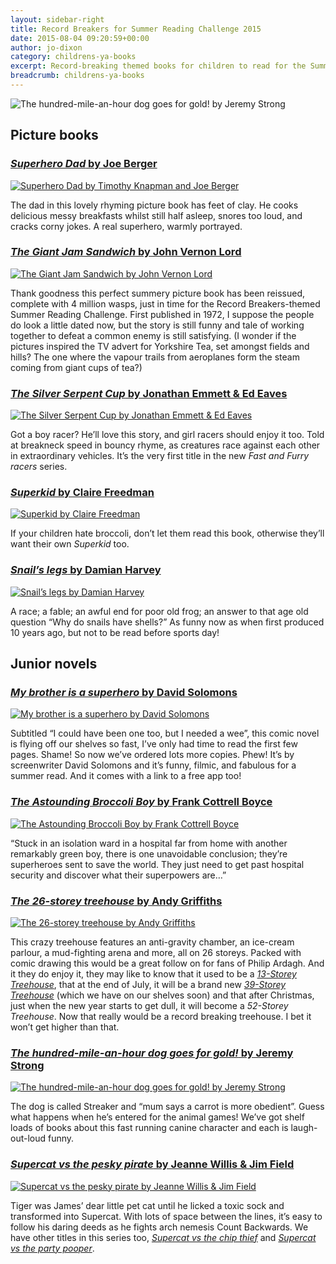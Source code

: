 ```yaml
---
layout: sidebar-right
title: Record Breakers for Summer Reading Challenge 2015
date: 2015-08-04 09:20:59+00:00
author: jo-dixon
category: childrens-ya-books
excerpt: Record-breaking themed books for children to read for the Summer Reading Challenge.
breadcrumb: childrens-ya-books
---
```

![The hundred-mile-an-hour dog goes for gold! by Jeremy Strong](/images/featured/featured-the-hundred-mile-an-hour-dog-goes-for-gold.jpg)

## Picture books

### [<cite>Superhero Dad</cite> by Joe Berger](https://suffolk.spydus.co.uk/cgi-bin/spydus.exe/ENQ/OPAC/BIBENQ/7169777?QRY=CTIBIB%3C%20IRN(48513331)&QRYTEXT=Superhero%20dad)

[![Superhero Dad by Timothy Knapman and Joe Berger](/images/article/superhero-dad.jpg)](https://suffolk.spydus.co.uk/cgi-bin/spydus.exe/ENQ/OPAC/BIBENQ/7169777?QRY=CTIBIB%3C%20IRN(48513331)&QRYTEXT=Superhero%20dad)

The dad in this lovely rhyming picture book has feet of clay. He cooks delicious messy breakfasts whilst still half asleep, snores too loud, and cracks corny jokes. A real superhero, warmly portrayed.

### [<cite>The Giant Jam Sandwich</cite> by John Vernon Lord](https://suffolk.spydus.co.uk/cgi-bin/spydus.exe/ENQ/OPAC/BIBENQ/8247250?QRY=CTIBIB%3C%20IRN(435263)&QRYTEXT=The%20giant%20jam%20sandwich)

[![The Giant Jam Sandwich by John Vernon Lord](/images/article/the-giant-jam-sandwich.jpg)](https://suffolk.spydus.co.uk/cgi-bin/spydus.exe/ENQ/OPAC/BIBENQ/8247250?QRY=CTIBIB%3C%20IRN(435263)&QRYTEXT=The%20giant%20jam%20sandwich)

Thank goodness this perfect summery picture book has been reissued, complete with 4 million wasps, just in time for the Record Breakers-themed Summer Reading Challenge. First published in 1972, I suppose the people do look a little dated now, but the story is still funny and tale of working together to defeat a common enemy is still satisfying. (I wonder if the pictures inspired the TV advert for Yorkshire Tea, set amongst fields and hills? The one where the vapour trails from aeroplanes form the steam coming from giant cups of tea?)

### [<cite>The Silver Serpent Cup</cite> by Jonathan Emmett & Ed Eaves](https://suffolk.spydus.co.uk/cgi-bin/spydus.exe/ENQ/OPAC/BIBENQ/7236832?QRY=CTIBIB%3C%20IRN(49011726)&QRYTEXT=The%20Silver%20Serpent%20Cup)

[![The Silver Serpent Cup by Jonathan Emmett & Ed Eaves](/images/article/the-silver-serpent-cup.jpg)](https://suffolk.spydus.co.uk/cgi-bin/spydus.exe/ENQ/OPAC/BIBENQ/7236832?QRY=CTIBIB%3C%20IRN(49011726)&QRYTEXT=The%20Silver%20Serpent%20Cup)

Got a boy racer? He’ll love this story, and girl racers should enjoy it too. Told at breakneck speed in bouncy rhyme, as creatures race against each other in extraordinary vehicles. It’s the very first title in the new <cite>Fast and Furry racers</cite> series.

### [<cite>Superkid</cite> by Claire Freedman](https://suffolk.spydus.co.uk/cgi-bin/spydus.exe/ENQ/OPAC/BIBENQ/7237998?QRY=CTIBIB%3C%20IRN(5559404)&QRYTEXT=Superkid)

[![Superkid by Claire Freedman](/images/article/superkid.jpg)](https://suffolk.spydus.co.uk/cgi-bin/spydus.exe/ENQ/OPAC/BIBENQ/7237998?QRY=CTIBIB%3C%20IRN(5559404)&QRYTEXT=Superkid)

If your children hate broccoli, don’t let them read this book, otherwise they’ll want their own <cite>Superkid</cite> too.

### [<cite>Snail’s legs</cite> by Damian Harvey](https://suffolk.spydus.co.uk/cgi-bin/spydus.exe/ENQ/OPAC/BIBENQ/7244034?QRY=CTIBIB%3C%20IRN(982079)&QRYTEXT=Snail%27s%20legs)

[![Snail’s legs by Damian Harvey](/images/article/snails-legs.jpg)](https://suffolk.spydus.co.uk/cgi-bin/spydus.exe/ENQ/OPAC/BIBENQ/7244034?QRY=CTIBIB%3C%20IRN(982079)&QRYTEXT=Snail%27s%20legs)

A race; a fable; an awful end for poor old frog; an answer to that age old question “Why do snails have shells?” As funny now as when first produced 10 years ago, but not to be read before sports day!

## Junior novels

### [<cite>My brother is a superhero</cite> by David Solomons](https://suffolk.spydus.co.uk/cgi-bin/spydus.exe/ENQ/OPAC/BIBENQ/7171005?QRY=CTIBIB%3C%20IRN(41436)&QRYTEXT=My%20brother%20is%20a%20superhero)

[![My brother is a superhero by David Solomons](/images/article/my-brother-is-a-superhero.jpg)](https://suffolk.spydus.co.uk/cgi-bin/spydus.exe/ENQ/OPAC/BIBENQ/7171005?QRY=CTIBIB%3C%20IRN(41436)&QRYTEXT=My%20brother%20is%20a%20superhero)

Subtitled &#8220;I could have been one too, but I needed a wee&#8221;, this comic novel is flying off our shelves so fast, I’ve only had time to read the first few pages. Shame! So now we’ve ordered lots more copies. Phew! It’s by screenwriter David Solomons and it’s funny, filmic, and fabulous for a summer read. And it comes with a link to a free app too!

### [<cite>The Astounding Broccoli Boy</cite> by Frank Cottrell Boyce](https://suffolk.spydus.co.uk/cgi-bin/spydus.exe/ENQ/OPAC/BIBENQ/8117376?QRY=CTIBIB%3C%20IRN(46865704)&QRYTEXT=The%20astounding%20Broccoli%20Boy)

[![The Astounding Broccoli Boy by Frank Cottrell Boyce](/images/article/the-astounding-broccoli-boy.jpg)](https://suffolk.spydus.co.uk/cgi-bin/spydus.exe/ENQ/OPAC/BIBENQ/8117376?QRY=CTIBIB%3C%20IRN(46865704)&QRYTEXT=The%20astounding%20Broccoli%20Boy)

“Stuck in an isolation ward in a hospital far from home with another remarkably green boy, there is one unavoidable conclusion; they’re superheroes sent to save the world. They just need to get past hospital security and discover what their superpowers are&#8230;”

### [<cite>The 26-storey treehouse</cite> by Andy Griffiths](https://suffolk.spydus.co.uk/cgi-bin/spydus.exe/ENQ/OPAC/BIBENQ/8118785?QRY=CTIBIB%3C%20IRN(52485100)&QRYTEXT=The%2026-storey%20treehouse)

[![The 26-storey treehouse by Andy Griffiths](/images/article/the-26-storey-treehouse.jpg)](https://suffolk.spydus.co.uk/cgi-bin/spydus.exe/ENQ/OPAC/BIBENQ/8118785?QRY=CTIBIB%3C%20IRN(52485100)&QRYTEXT=The%2026-storey%20treehouse)

This crazy treehouse features an anti-gravity chamber, an ice-cream parlour, a mud-fighting arena and more, all on 26 storeys. Packed with comic drawing this would be a great follow on for fans of Philip Ardagh. And it they do enjoy it, they may like to know that it used to be a <a href="https://suffolk.spydus.co.uk/cgi-bin/spydus.exe/ENQ/OPAC/BIBENQ/9161451?QRY=CTIBIB%3C%20IRN(48742139)&QRYTEXT=The%2013-storey%20treehouse"><cite>13-Storey Treehouse</cite></a>, that at the end of July, it will be a brand new <cite><a href="https://suffolk.spydus.co.uk/cgi-bin/spydus.exe/ENQ/OPAC/BIBENQ/19425676?QRY=CTIBIB%3C%20IRN(54807768)&QRYTEXT=The%2039-storey%20treehouse">39-Storey Treehouse</a></cite> (which we have on our shelves soon) and that after Christmas, just when the new year starts to get dull, it will become a <cite>52-Storey Treehouse</cite>. Now that really would be a record breaking treehouse. I bet it won’t get higher than that.

### [<cite>The hundred-mile-an-hour dog goes for gold!</cite> by Jeremy Strong](https://suffolk.spydus.co.uk/cgi-bin/spydus.exe/ENQ/OPAC/BIBENQ/8120010?QRY=CTIBIB%3C%20IRN(170081)&QRYTEXT=The%20hundred-mile-an-hour%20dog%20goes%20for%20gold!)

[![The hundred-mile-an-hour dog goes for gold! by Jeremy Strong](/images/article/the-hundred-mile-an-hour-dog-goes-for-gold.jpg)](https://suffolk.spydus.co.uk/cgi-bin/spydus.exe/ENQ/OPAC/BIBENQ/8120010?QRY=CTIBIB%3C%20IRN(170081)&QRYTEXT=The%20hundred-mile-an-hour%20dog%20goes%20for%20gold!)

The dog is called Streaker and “mum says a carrot is more obedient”. Guess what happens when he’s entered for the animal games! We’ve got shelf loads of books about this fast running canine character and each is laugh-out-loud funny.

### [<cite>Supercat vs the pesky pirate</cite> by Jeanne Willis & Jim Field](https://suffolk.spydus.co.uk/cgi-bin/spydus.exe/ENQ/OPAC/BIBENQ/8125932?QRY=CTIBIB%3C%20IRN(44256252)&QRYTEXT=Supercat%20vs%20the%20pesky%20pirate)

[![Supercat vs the pesky pirate by Jeanne Willis & Jim Field](/images/article/supercat-vs-the-pesky-pirate.jpg)](https://suffolk.spydus.co.uk/cgi-bin/spydus.exe/ENQ/OPAC/BIBENQ/8125932?QRY=CTIBIB%3C%20IRN(44256252)&QRYTEXT=Supercat%20vs%20the%20pesky%20pirate)

Tiger was James’ dear little pet cat until he licked a toxic sock and transformed into Supercat. With lots of space between the lines, it’s easy to follow his daring deeds as he fights arch nemesis Count Backwards. We have other titles in this series too, <a href="https://suffolk.spydus.co.uk/cgi-bin/spydus.exe/ENQ/OPAC/BIBENQ/8128704?QRY=CTIBIB%3C%20IRN(36545454)&QRYTEXT=Supercat%20vs%20the%20chip%20thief"><cite>Supercat vs the chip thief</cite></a> and <a href="https://suffolk.spydus.co.uk/cgi-bin/spydus.exe/ENQ/OPAC/BIBENQ/8137560?QRY=CTIBIB%3C%20IRN(38544008)&QRYTEXT=Supercat%20vs%20the%20party%20pooper"><cite>Supercat vs the party pooper</cite></a>.
